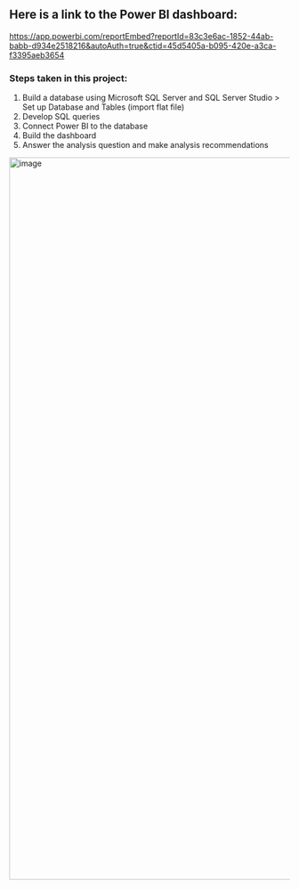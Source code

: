 ## Here is a link to the Power BI dashboard:

https://app.powerbi.com/reportEmbed?reportId=83c3e6ac-1852-44ab-babb-d934e2518216&autoAuth=true&ctid=45d5405a-b095-420e-a3ca-f3395aeb3654

### Steps taken in this project:
1. Build a database using Microsoft SQL Server and SQL Server Studio > Set up Database and Tables (import flat file)
2. Develop SQL queries
3. Connect Power BI to the database
4. Build the dashboard
5. Answer the analysis question and make analysis recommendations

<img width="1296" alt="image" src="https://github.com/user-attachments/assets/6187b506-aff9-431d-9270-14d7a2bf62be">
